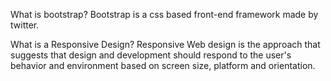 What is bootstrap?
Bootstrap is a css based front-end framework made by twitter.

What is a Responsive Design?
Responsive Web design is the approach that suggests that design and
development should respond to the user's behavior and environment based on
screen size, platform and orientation.



